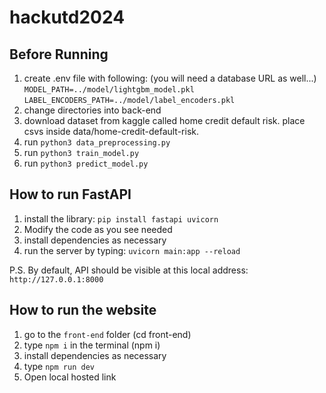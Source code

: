 # hackutd2024

## Before Running

1. create .env file with following: (you will need a database URL as well...)
`MODEL_PATH=../model/lightgbm_model.pkl`
`LABEL_ENCODERS_PATH=../model/label_encoders.pkl`
2. change directories into back-end
3. download dataset from kaggle called home credit default risk. place csvs inside data/home-credit-default-risk.
3. run `python3 data_preprocessing.py`
4. run `python3 train_model.py`
5. run `python3 predict_model.py`

## How to run FastAPI

1. install the library:  `pip install fastapi uvicorn`
2. Modify the code as you see needed
3. install dependencies as necessary
4. run the server by typing: `uvicorn main:app --reload`

P.S. By default, API should be visible at this local address: `http://127.0.0.1:8000`

## How to run the website

1. go to the `front-end` folder (cd front-end)
2. type `npm i` in the terminal (npm i)
3. install dependencies as necessary
4. type `npm run dev`
5. Open local hosted link
